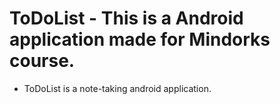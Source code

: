 # ToDoList - This is a Android application made for Mindorks course.
- ToDoList is a note-taking android application.
